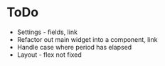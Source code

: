 # ToDo

* Settings - fields, link
* Refactor out main widget into a component, link
* Handle case where period has elapsed
* Layout - flex not fixed
